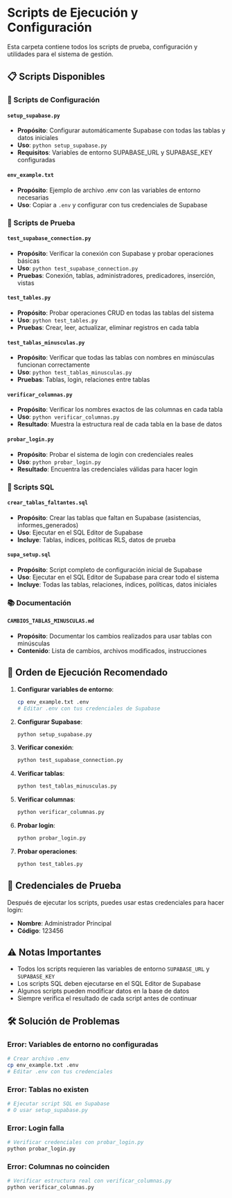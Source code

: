 # Scripts de Ejecución y Configuración

Esta carpeta contiene todos los scripts de prueba, configuración y utilidades para el sistema de gestión.

## 📋 Scripts Disponibles

### 🔧 Scripts de Configuración

#### `setup_supabase.py`
- **Propósito**: Configurar automáticamente Supabase con todas las tablas y datos iniciales
- **Uso**: `python setup_supabase.py`
- **Requisitos**: Variables de entorno SUPABASE_URL y SUPABASE_KEY configuradas

#### `env_example.txt`
- **Propósito**: Ejemplo de archivo .env con las variables de entorno necesarias
- **Uso**: Copiar a `.env` y configurar con tus credenciales de Supabase

### 🧪 Scripts de Prueba

#### `test_supabase_connection.py`
- **Propósito**: Verificar la conexión con Supabase y probar operaciones básicas
- **Uso**: `python test_supabase_connection.py`
- **Pruebas**: Conexión, tablas, administradores, predicadores, inserción, vistas

#### `test_tables.py`
- **Propósito**: Probar operaciones CRUD en todas las tablas del sistema
- **Uso**: `python test_tables.py`
- **Pruebas**: Crear, leer, actualizar, eliminar registros en cada tabla

#### `test_tablas_minusculas.py`
- **Propósito**: Verificar que todas las tablas con nombres en minúsculas funcionan correctamente
- **Uso**: `python test_tablas_minusculas.py`
- **Pruebas**: Tablas, login, relaciones entre tablas

#### `verificar_columnas.py`
- **Propósito**: Verificar los nombres exactos de las columnas en cada tabla
- **Uso**: `python verificar_columnas.py`
- **Resultado**: Muestra la estructura real de cada tabla en la base de datos

#### `probar_login.py`
- **Propósito**: Probar el sistema de login con credenciales reales
- **Uso**: `python probar_login.py`
- **Resultado**: Encuentra las credenciales válidas para hacer login

### 📄 Scripts SQL

#### `crear_tablas_faltantes.sql`
- **Propósito**: Crear las tablas que faltan en Supabase (asistencias, informes_generados)
- **Uso**: Ejecutar en el SQL Editor de Supabase
- **Incluye**: Tablas, índices, políticas RLS, datos de prueba

#### `supa_setup.sql`
- **Propósito**: Script completo de configuración inicial de Supabase
- **Uso**: Ejecutar en el SQL Editor de Supabase para crear todo el sistema
- **Incluye**: Todas las tablas, relaciones, índices, políticas, datos iniciales

### 📚 Documentación

#### `CAMBIOS_TABLAS_MINUSCULAS.md`
- **Propósito**: Documentar los cambios realizados para usar tablas con minúsculas
- **Contenido**: Lista de cambios, archivos modificados, instrucciones

## 🚀 Orden de Ejecución Recomendado

1. **Configurar variables de entorno**:
   ```bash
   cp env_example.txt .env
   # Editar .env con tus credenciales de Supabase
   ```

2. **Configurar Supabase**:
   ```bash
   python setup_supabase.py
   ```

3. **Verificar conexión**:
   ```bash
   python test_supabase_connection.py
   ```

4. **Verificar tablas**:
   ```bash
   python test_tablas_minusculas.py
   ```

5. **Verificar columnas**:
   ```bash
   python verificar_columnas.py
   ```

6. **Probar login**:
   ```bash
   python probar_login.py
   ```

7. **Probar operaciones**:
   ```bash
   python test_tables.py
   ```

## 🔑 Credenciales de Prueba

Después de ejecutar los scripts, puedes usar estas credenciales para hacer login:

- **Nombre**: Administrador Principal
- **Código**: 123456

## ⚠️ Notas Importantes

- Todos los scripts requieren las variables de entorno `SUPABASE_URL` y `SUPABASE_KEY`
- Los scripts SQL deben ejecutarse en el SQL Editor de Supabase
- Algunos scripts pueden modificar datos en la base de datos
- Siempre verifica el resultado de cada script antes de continuar

## 🛠️ Solución de Problemas

### Error: Variables de entorno no configuradas
```bash
# Crear archivo .env
cp env_example.txt .env
# Editar .env con tus credenciales
```

### Error: Tablas no existen
```bash
# Ejecutar script SQL en Supabase
# O usar setup_supabase.py
```

### Error: Login falla
```bash
# Verificar credenciales con probar_login.py
python probar_login.py
```

### Error: Columnas no coinciden
```bash
# Verificar estructura real con verificar_columnas.py
python verificar_columnas.py
``` 